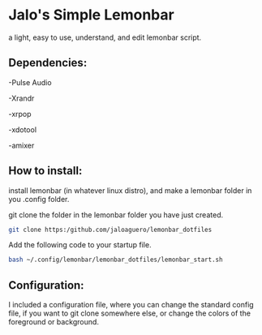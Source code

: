 # Jalo's Simple Lemonbar
 a light, easy to use, understand, and edit lemonbar script.

## Dependencies:
  
  -Pulse Audio

  -Xrandr

  -xrpop

  -xdotool

  -amixer

 ## How to install:
 install lemonbar (in whatever linux distro), and make a lemonbar folder in you .config folder.
 
 git clone the folder in the lemonbar folder you have just created. 

```bash
git clone https:/github.com/jaloaguero/lemonbar_dotfiles
```
 
 
 Add the following code to your startup file.
 
 
```bash
bash ~/.config/lemonbar/lemonbar_dotfiles/lemonbar_start.sh
```

## Configuration:

I included a configuration file, where you can change the standard config file, if you want to git clone somewhere else, or change the colors of the foreground or background.
